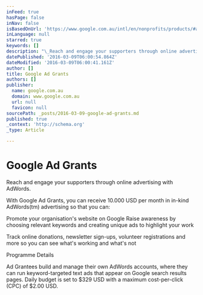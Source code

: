 ```yaml
---
inFeed: true
hasPage: false
inNav: false
isBasedOnUrl: 'https://www.google.com.au/intl/en/nonprofits/products/#adwords#tab4'
inLanguage: null
starred: true
keywords: []
description: "\_Reach and engage your supporters through online advertising with AdWords."
datePublished: '2016-03-09T06:00:54.864Z'
dateModified: '2016-03-09T06:00:41.161Z'
author: []
title: Google Ad Grants
authors: []
publisher:
  name: google.com.au
  domain: www.google.com.au
  url: null
  favicon: null
sourcePath: _posts/2016-03-09-google-ad-grants.md
published: true
_context: 'http://schema.org'
_type: Article

---
```

# Google Ad Grants

Reach and engage your supporters through online advertising with AdWords.

With Google Ad Grants, you can receive 10.000 USD per month in in-kind AdWords(tm) advertising so that you can:

Promote your organisation's website on Google Raise awareness by choosing relevant keywords and creating unique ads to highlight your work 

Track online donations, newsletter sign-ups, volunteer registrations and more so you can see what's working and what's not 

Programme Details

Ad Grantees build and manage their own AdWords accounts, where they can run keyword-targeted text ads that appear on Google search results pages. Daily budget is set to $329 USD with a maximum cost-per-click (CPC) of $2.00 USD.